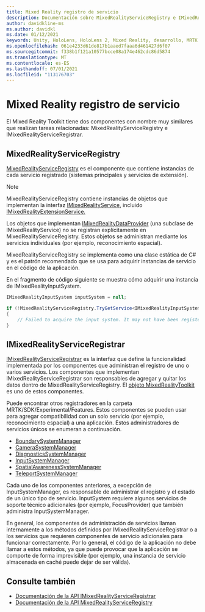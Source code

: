 ```yaml
---
title: Mixed Reality registro de servicio
description: Documentación sobre MixedRealityServiceRegistry e IMixedRealityServiceRegistrar
author: davidkline-ms
ms.author: davidkl
ms.date: 01/12/2021
keywords: Unity, HoloLens, HoloLens 2, Mixed Reality, desarrollo, MRTK
ms.openlocfilehash: 061e4233d61de817b1aaed7faaa6d461427d6f07
ms.sourcegitcommit: f338b1f121a10577bcce08a174e462cdc86d5874
ms.translationtype: MT
ms.contentlocale: es-ES
ms.lasthandoff: 07/01/2021
ms.locfileid: "113176703"
---
```

# <a name="mixed-reality-service-registry"></a>Mixed Reality registro de servicio

El Mixed Reality Toolkit tiene dos componentes con nombre muy similares que realizan tareas relacionadas: MixedRealityServiceRegistry e IMixedRealityServiceRegistrar.

## <a name="mixedrealityserviceregistry"></a>MixedRealityServiceRegistry

[MixedRealityServiceRegistry](xref:Microsoft.MixedReality.Toolkit.MixedRealityServiceRegistry) es el componente que contiene instancias de cada servicio registrado (sistemas principales y servicios de extensión).

> [!NOTE]
> MixedRealityServiceRegistry contiene instancias de objetos que implementan la interfaz [IMixedRealityService,](xref:Microsoft.MixedReality.Toolkit.IMixedRealityService) incluido [IMixedRealityExtensionService.](xref:Microsoft.MixedReality.Toolkit.IMixedRealityExtensionService)
>
>Los objetos que implementan [IMixedRealityDataProvider](xref:Microsoft.MixedReality.Toolkit.IMixedRealityDataProvider) (una subclase de IMixedRealityService) no se registran explícitamente en MixedRealityServiceRegistry. Estos objetos se administran mediante los servicios individuales (por ejemplo, reconocimiento espacial).

MixedRealityServiceRegistry se implementa como una clase estática de C# y es el patrón recomendado que se usa para adquirir instancias de servicio en el código de la aplicación.

En el fragmento de código siguiente se muestra cómo adquirir una instancia de IMixedRealityInputSystem.

```c#
IMixedRealityInputSystem inputSystem = null;

if (!MixedRealityServiceRegistry.TryGetService<IMixedRealityInputSystem>(out inputSystem))
{
    // Failed to acquire the input system. It may not have been registered
}
```

## <a name="imixedrealityserviceregistrar"></a>IMixedRealityServiceRegistrar

[IMixedRealityServiceRegistrar](xref:Microsoft.MixedReality.Toolkit.IMixedRealityServiceRegistrar) es la interfaz que define la funcionalidad implementada por los componentes que administran el registro de uno o varios servicios. Los componentes que implementan IMixedRealityServiceRegistrar son responsables de agregar y quitar los datos dentro de MixedRealityServiceRegistry. El [objeto MixedRealityToolkit](xref:Microsoft.MixedReality.Toolkit.MixedRealityToolkit) es uno de estos componentes.

Puede encontrar otros registradores en la carpeta MRTK/SDK/Experimental/Features. Estos componentes se pueden usar para agregar compatibilidad con un solo servicio (por ejemplo, reconocimiento espacial) a una aplicación. Estos administradores de servicios únicos se enumeran a continuación.

- [BoundarySystemManager](xref:Microsoft.MixedReality.Toolkit.Experimental.Boundary.BoundarySystemManager)
- [CameraSystemManager](xref:Microsoft.MixedReality.Toolkit.Experimental.CameraSystem.CameraSystemManager)
- [DiagnosticsSystemManager](xref:Microsoft.MixedReality.Toolkit.Experimental.Diagnostics.DiagnosticsSystemManager)
- [InputSystemManager](xref:Microsoft.MixedReality.Toolkit.Experimental.Input.InputSystemManager)
- [SpatialAwarenessSystemManager](xref:Microsoft.MixedReality.Toolkit.Experimental.SpatialAwareness.SpatialAwarenessSystemManager)
- [TeleportSystemManager](xref:Microsoft.MixedReality.Toolkit.Experimental.Teleport.TeleportSystemManager)

Cada uno de los componentes anteriores, a excepción de InputSystemManager, es responsable de administrar el registro y el estado de un único tipo de servicio. InputSystem requiere algunos servicios de soporte técnico adicionales (por ejemplo, FocusProvider) que también administra InputSystemManager.

En general, los componentes de administración de servicios llaman internamente a los métodos definidos por IMixedRealityServiceRegistrar o a los servicios que requieren componentes de servicio adicionales para funcionar correctamente. Por lo general, el código de la aplicación no debe llamar a estos métodos, ya que puede provocar que la aplicación se comporte de forma imprevisible (por ejemplo, una instancia de servicio almacenada en caché puede dejar de ser válida).

## <a name="see-also"></a>Consulte también

- [Documentación de la API IMixedRealityServiceRegistrar](xref:Microsoft.MixedReality.Toolkit.IMixedRealityServiceRegistrar)
- [Documentación de la API MixedRealityServiceRegistry](xref:Microsoft.MixedReality.Toolkit.MixedRealityServiceRegistry)
